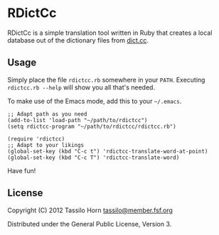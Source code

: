 # RDictCc

RDictCc is a simple translation tool written in Ruby that creates a local
database out of the dictionary files from [dict.cc](http://www.dict.cc).

## Usage

Simply place the file `rdictcc.rb` somewhere in your `PATH`.  Executing
`rdictcc.rb --help` will show you all that's needed.

To make use of the Emacs mode, add this to your `~/.emacs`.

```
;; Adapt path as you need
(add-to-list 'load-path "~/path/to/rdictcc")
(setq rdictcc-program "~/path/to/rdictcc/rdictcc.rb")

(require 'rdictcc)
;; Adapt to your likings
(global-set-key (kbd "C-c t") 'rdictcc-translate-word-at-point)
(global-set-key (kbd "C-c T") 'rdictcc-translate-word)

```

Have fun!

## License

Copyright (C) 2012 Tassilo Horn <tassilo@member.fsf.org>

Distributed under the General Public License, Version 3.
